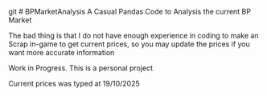 git # BPMarketAnalysis
A Casual Pandas Code to Analysis the current BP Market

The bad thing is that I do not have enough experience in coding to make an Scrap in-game to get current prices, so you may update the prices if you want more accurate information


Work in Progress. This is a personal project

Current prices was typed at 19/10/2025


